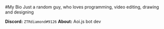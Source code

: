 #My Bio
Just a random guy, who loves programming, video editing, drawing and designing

**Discord:** `ZTRdiamond#9126`
**About:** Aoi.js bot dev
